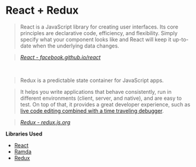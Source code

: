 # React + Redux
> React is a JavaScript library for creating user interfaces. Its core principles are declarative code, efficiency, and flexibility. Simply specify what your component looks like and React will keep it up-to-date when the underlying data changes.

> *[React - facebook.github.io/react](http://facebook.github.io/react)*

<br/>

> Redux is a predictable state container for JavaScript apps.

> It helps you write applications that behave consistently, run in different environments (client, server, and native), and are easy to test. On top of that, it provides a great developer experience, such as [live code editing combined with a time traveling debugger](https://github.com/gaearon/redux-devtools).

> *[Redux - redux.js.org](http://redux.js.org/)*

**Libraries Used**

- [React](https://facebook.github.io/react/)
- [Ramda](http://ramdajs.com/)
- [Redux](http://redux.js.org/)
